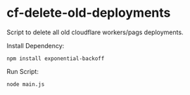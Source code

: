 # cf-delete-old-deployments

Script to delete all old cloudflare workers/pags deployments.

Install Dependency:

```
npm install exponential-backoff
```

Run Script:

```
node main.js
```
